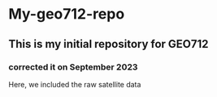 # My-geo712-repo
## This is my initial repository for GEO712
### corrected it on September 2023

Here, we included the raw satellite data
